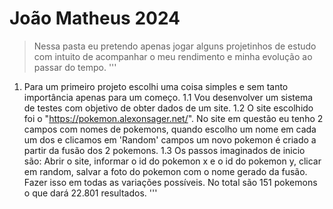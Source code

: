 <h1>João Matheus 2024</h1>

> Nessa pasta eu pretendo apenas jogar alguns projetinhos de estudo com intuito de acompanhar o meu rendimento e minha evolução ao passar do tempo.
'''
1. Para um primeiro projeto escolhi uma coisa simples e sem tanto importância apenas para um começo.
   1.1 Vou desenvolver um sistema de testes com objetivo de obter dados de um site.
   1.2 O site escolhido foi o "https://pokemon.alexonsager.net/". No site em questão eu tenho 2 campos com nomes de pokemons, quando escolho um nome em cada um dos e 
       clicamos em 'Random' campos um novo pokemon é criado a partir da fusão dos 2 pokemons.
   1.3 Os passos imaginados de inicio são: Abrir o site, informar o id do pokemon x e o id do pokemon y, clicar em random, salvar a foto do pokemon com o nome gerado 
       da fusão. Fazer isso em todas as variações possíveis. No total são 151 pokemons o que dará 22.801 resultados.
   '''
